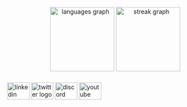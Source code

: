 <div align="center">
  <img src="https://github-readme-stats.vercel.app/api/top-langs?username=aminenurgynk&locale=en&hide_title=false&layout=compact&card_width=320&langs_count=5&theme=panda&hide_border=true&order=2" height="150" alt="languages graph"  />
  <img src="https://streak-stats.demolab.com?user=aminenurgynk&locale=en&mode=weekly&theme=panda&hide_border=true&border_radius=5&order=3" height="150" alt="streak graph"  />
</div>

###

<div align="left">
  <img src="https://raw.githubusercontent.com/maurodesouza/profile-readme-generator/master/src/assets/icons/social/linkedin/default.svg" width="52" height="40" alt="linkedin logo"  />
  <img src="https://raw.githubusercontent.com/maurodesouza/profile-readme-generator/master/src/assets/icons/social/twitter/default.svg" width="52" height="40" alt="twitter logo"  />
  <img src="https://raw.githubusercontent.com/maurodesouza/profile-readme-generator/master/src/assets/icons/social/discord/default.svg" width="52" height="40" alt="discord logo"  />
  <img src="https://raw.githubusercontent.com/maurodesouza/profile-readme-generator/master/src/assets/icons/social/youtube/default.svg" width="52" height="40" alt="youtube logo"  />
</div>


